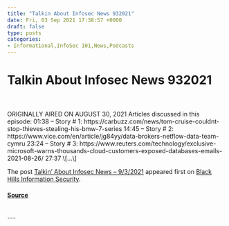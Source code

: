 ```yaml
---
title: "Talkin About Infosec News 932021"
date: Fri, 03 Sep 2021 17:38:57 +0000
draft: false
type: posts
categories: 
- Informational,InfoSec 101,News,Podcasts
---
```

# Talkin About Infosec News 932021

<br/>

<br/>
ORIGINALLY AIRED ON AUGUST 30, 2021 Articles discussed in this episode: 01:38 – Story # 1: https://carbuzz.com/news/tom-cruise-couldnt-stop-thieves-stealing-his-bmw-7-series 14:45 – Story # 2: https://www.vice.com/en/article/jg84yy/data-brokers-netflow-data-team-cymru 23:24 – Story # 3: https://www.reuters.com/technology/exclusive-microsoft-warns-thousands-cloud-customers-exposed-databases-emails-2021-08-26/ 27:37 \[…\]

The post [Talkin’ About Infosec News – 9/3/2021](https://www.blackhillsinfosec.com/talkin-about-infosec-news-9-3-2021/) appeared first on [Black Hills Information Security](https://www.blackhillsinfosec.com).

#### [Source](https://www.blackhillsinfosec.com/talkin-about-infosec-news-9-3-2021/)

<br/>
---
